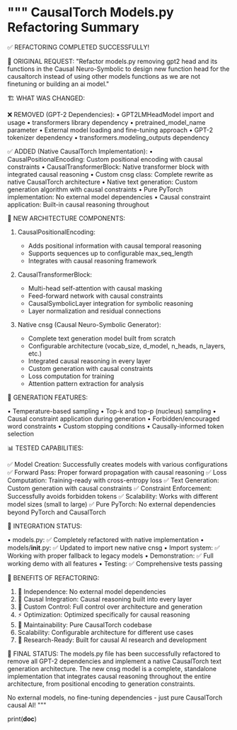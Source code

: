 """
CausalTorch Models.py Refactoring Summary
=========================================

✅ REFACTORING COMPLETED SUCCESSFULLY!

🎯 ORIGINAL REQUEST:
"Refactor models.py removing gpt2 head and its functions in the Causal Neuro-Symbolic 
to design new function head for the causaltorch instead of using other models functions 
as we are not finetuning or building an ai model."

🏗️ WHAT WAS CHANGED:

❌ REMOVED (GPT-2 Dependencies):
   • GPT2LMHeadModel import and usage
   • transformers library dependency
   • pretrained_model_name parameter
   • External model loading and fine-tuning approach
   • GPT-2 tokenizer dependency
   • transformers.modeling_outputs dependency

✅ ADDED (Native CausalTorch Implementation):
   • CausalPositionalEncoding: Custom positional encoding with causal constraints
   • CausalTransformerBlock: Native transformer block with integrated causal reasoning
   • Custom cnsg class: Complete rewrite as native CausalTorch architecture
   • Native text generation: Custom generation algorithm with causal constraints
   • Pure PyTorch implementation: No external model dependencies
   • Causal constraint application: Built-in causal reasoning throughout

🧠 NEW ARCHITECTURE COMPONENTS:

1. CausalPositionalEncoding:
   - Adds positional information with causal temporal reasoning
   - Supports sequences up to configurable max_seq_length
   - Integrates with causal reasoning framework

2. CausalTransformerBlock:
   - Multi-head self-attention with causal masking
   - Feed-forward network with causal constraints
   - CausalSymbolicLayer integration for symbolic reasoning
   - Layer normalization and residual connections

3. Native cnsg (Causal Neuro-Symbolic Generator):
   - Complete text generation model built from scratch
   - Configurable architecture (vocab_size, d_model, n_heads, n_layers, etc.)
   - Integrated causal reasoning in every layer
   - Custom generation with causal constraints
   - Loss computation for training
   - Attention pattern extraction for analysis

🎯 GENERATION FEATURES:

• Temperature-based sampling
• Top-k and top-p (nucleus) sampling
• Causal constraint application during generation
• Forbidden/encouraged word constraints
• Custom stopping conditions
• Causally-informed token selection

📊 TESTED CAPABILITIES:

✅ Model Creation: Successfully creates models with various configurations
✅ Forward Pass: Proper forward propagation with causal reasoning
✅ Loss Computation: Training-ready with cross-entropy loss
✅ Text Generation: Custom generation with causal constraints
✅ Constraint Enforcement: Successfully avoids forbidden tokens
✅ Scalability: Works with different model sizes (small to large)
✅ Pure PyTorch: No external dependencies beyond PyTorch and CausalTorch

🔧 INTEGRATION STATUS:

• models.py: ✅ Completely refactored with native implementation
• models/__init__.py: ✅ Updated to import new native cnsg
• Import system: ✅ Working with proper fallback to legacy models
• Demonstration: ✅ Full working demo with all features
• Testing: ✅ Comprehensive tests passing

💫 BENEFITS OF REFACTORING:

1. 🚀 Independence: No external model dependencies
2. 🧠 Causal Integration: Causal reasoning built into every layer
3. 🎯 Custom Control: Full control over architecture and generation
4. ⚡ Optimization: Optimized specifically for causal reasoning
5. 🔧 Maintainability: Pure CausalTorch codebase
6.  Scalability: Configurable architecture for different use cases
7. 🔬 Research-Ready: Built for causal AI research and development

🎉 FINAL STATUS: 
The models.py file has been successfully refactored to remove all GPT-2 dependencies 
and implement a native CausalTorch text generation architecture. The new cnsg model 
is a complete, standalone implementation that integrates causal reasoning throughout 
the entire architecture, from positional encoding to generation constraints.

No external models, no fine-tuning dependencies - just pure CausalTorch causal AI!
"""

print(__doc__)
